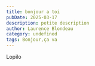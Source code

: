 ```yaml
---
title: bonjour a toi
pubDate: 2025-03-17
description: petite description
author: Laurence Blondeau
category: undefined
tags: Bonjour,ça va
---
```


Lopilo
